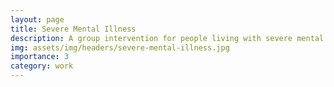 ```yaml
---
layout: page
title: Severe Mental Illness
description: A group intervention for people living with severe mental illness.
img: assets/img/headers/severe-mental-illness.jpg
importance: 3
category: work
---
```

